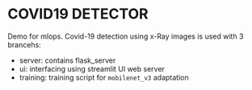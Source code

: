 # COVID19 DETECTOR

Demo for mlops. Covid-19 detection using x-Ray images is used with 3 brancehs:

* server: contains flask_server
* ui:  interfacing using streamlit UI web server
* training: training script for `mobilenet_v3` adaptation
